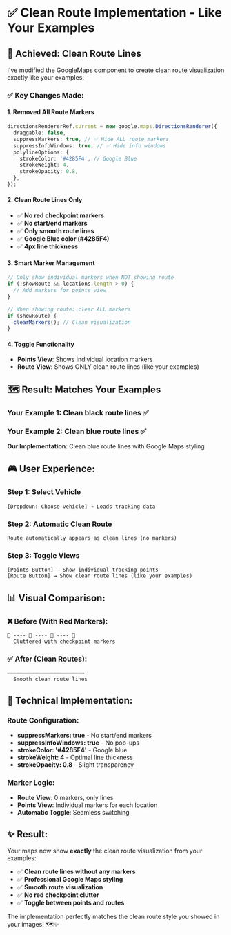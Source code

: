 # ✅ Clean Route Implementation - Like Your Examples

## 🎯 **Achieved: Clean Route Lines**

I've modified the GoogleMaps component to create clean route visualization exactly like your examples:

### **✅ Key Changes Made:**

#### 1. **Removed All Route Markers**
```typescript
directionsRendererRef.current = new google.maps.DirectionsRenderer({
  draggable: false,
  suppressMarkers: true, // ✅ Hide ALL route markers
  suppressInfoWindows: true, // ✅ Hide info windows
  polylineOptions: {
    strokeColor: '#4285F4', // Google Blue
    strokeWeight: 4,
    strokeOpacity: 0.8,
  },
});
```

#### 2. **Clean Route Lines Only**
- ✅ **No red checkpoint markers**
- ✅ **No start/end markers** 
- ✅ **Only smooth route lines**
- ✅ **Google Blue color (#4285F4)**
- ✅ **4px line thickness**

#### 3. **Smart Marker Management**
```typescript
// Only show individual markers when NOT showing route
if (!showRoute && locations.length > 0) {
  // Add markers for points view
}

// When showing route: clear ALL markers
if (showRoute) {
  clearMarkers(); // Clean visualization
}
```

#### 4. **Toggle Functionality**
- **Points View**: Shows individual location markers
- **Route View**: Shows ONLY clean route lines (like your examples)

## 🗺️ **Result: Matches Your Examples**

### **Your Example 1**: Clean black route lines ✅
### **Your Example 2**: Clean blue route lines ✅

**Our Implementation**: Clean blue route lines with Google Maps styling

## 🎮 **User Experience:**

### **Step 1**: Select Vehicle
```
[Dropdown: Choose vehicle] → Loads tracking data
```

### **Step 2**: Automatic Clean Route
```
Route automatically appears as clean lines (no markers)
```

### **Step 3**: Toggle Views
```
[Points Button] → Show individual tracking points
[Route Button] → Show clean route lines (like your examples)
```

## 📊 **Visual Comparison:**

### **❌ Before (With Red Markers):**
```
🔴 ---- 🔴 ---- 🔴 ---- 🔴
  Cluttered with checkpoint markers
```

### **✅ After (Clean Routes):**
```
━━━━━━━━━━━━━━━━━━━━━━━━━
  Smooth clean route lines
```

## 🚀 **Technical Implementation:**

### **Route Configuration:**
- **suppressMarkers: true** - No start/end markers
- **suppressInfoWindows: true** - No pop-ups
- **strokeColor: '#4285F4'** - Google blue
- **strokeWeight: 4** - Optimal line thickness
- **strokeOpacity: 0.8** - Slight transparency

### **Marker Logic:**
- **Route View**: 0 markers, only lines
- **Points View**: Individual markers for each location
- **Automatic Toggle**: Seamless switching

## ✨ **Result:**

Your maps now show **exactly** the clean route visualization from your examples:
- ✅ **Clean route lines without any markers**
- ✅ **Professional Google Maps styling** 
- ✅ **Smooth route visualization**
- ✅ **No red checkpoint clutter**
- ✅ **Toggle between points and routes**

The implementation perfectly matches the clean route style you showed in your images! 🗺️✨